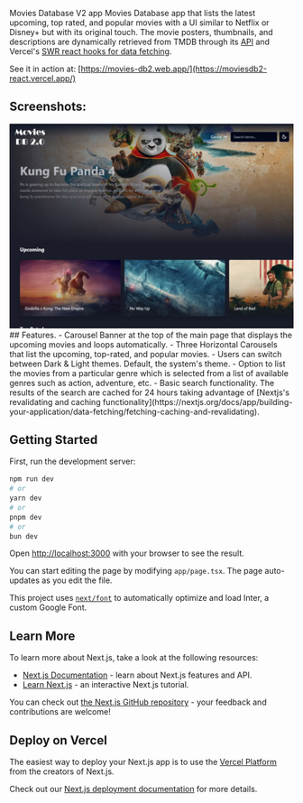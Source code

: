 Movies Database V2 app
Movies Database app that lists the latest upcoming, top rated, and popular movies with a UI similar to Netflix or Disney+ but with its original touch. The movie posters, thumbnails, and descriptions are dynamically retrieved from TMDB through its [API](https://www.themoviedb.org/documentation/api) and Vercel's [SWR react hooks for data fetching](https://swr.vercel.app/).

See it in action at: [https://movies-db2.web.app/](https://moviesdb2-react.vercel.app/)

## Screenshots:
<div align="center">
  <img src="screenshots/MoviesDB2-react.jpg" alt="screenshot" width="700" style="width:700px;"/>
</div>
## Features.
- Carousel Banner at the top of the main page that displays the upcoming movies and loops automatically.
- Three Horizontal Carousels that list the upcoming, top-rated, and popular movies.
- Users can switch between Dark & Light themes. Default, the system's theme.
- Option to list the movies from a particular genre which is selected from a list of available genres such as action, adventure, etc.
- Basic search functionality. The results of the search are cached for 24 hours taking advantage of [Nextjs's revalidating and caching functionality](https://nextjs.org/docs/app/building-your-application/data-fetching/fetching-caching-and-revalidating).


## Getting Started

First, run the development server:

```bash
npm run dev
# or
yarn dev
# or
pnpm dev
# or
bun dev
```

Open [http://localhost:3000](http://localhost:3000) with your browser to see the result.

You can start editing the page by modifying `app/page.tsx`. The page auto-updates as you edit the file.

This project uses [`next/font`](https://nextjs.org/docs/basic-features/font-optimization) to automatically optimize and load Inter, a custom Google Font.

## Learn More

To learn more about Next.js, take a look at the following resources:

- [Next.js Documentation](https://nextjs.org/docs) - learn about Next.js features and API.
- [Learn Next.js](https://nextjs.org/learn) - an interactive Next.js tutorial.

You can check out [the Next.js GitHub repository](https://github.com/vercel/next.js/) - your feedback and contributions are welcome!

## Deploy on Vercel

The easiest way to deploy your Next.js app is to use the [Vercel Platform](https://vercel.com/new?utm_medium=default-template&filter=next.js&utm_source=create-next-app&utm_campaign=create-next-app-readme) from the creators of Next.js.

Check out our [Next.js deployment documentation](https://nextjs.org/docs/deployment) for more details.
